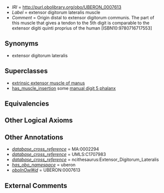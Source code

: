  * *IRI* = http://purl.obolibrary.org/obo/UBERON_0007613
 * *Label* = extensor digitorum lateralis muscle
 * *Comment* = Origin distal to extensor digitorum communis. The part of this muscle that gives a tendon to the 5th digit is comparable to the extensor digiti quinti proprius of the human [ISBN10:9780716717553]

## Synonyms

 * extensor digitorum lateralis

## Superclasses

 * [extrinsic extensor muscle of manus](../../UBERON/24/UBERON_0011024.md)
 * [has_muscle_insertion](../../RO/73/RO_0002373.md) some [manual digit 5 phalanx](../../UBERON/39/UBERON_0003639.md)

## Equivalencies


## Other Logical Axioms


## Other Annotations

 * *[database_cross_reference](../../ef/oboInOwl#hasDbXref.md)* = MA:0002294
 * *[database_cross_reference](../../ef/oboInOwl#hasDbXref.md)* = UMLS:C1707983
 * *[database_cross_reference](../../ef/oboInOwl#hasDbXref.md)* = ncithesaurus:Extensor_Digitorum_Lateralis
 * *[has_obo_namespace](../../ce/oboInOwl#hasOBONamespace.md)* = uberon
 * *[oboInOwl#id](../../id/oboInOwl#id.md)* = UBERON:0007613

## External Comments

